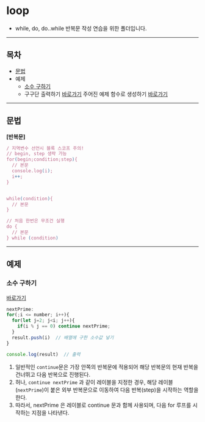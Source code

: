 # loop
- while, do, do..while 반복문 작성 연습을 위한 폴더입니다.
---

## 목차

- [문법](#문법)
- 예제
  - [소수 구하기](#소수-구하기)
  - 구구단 출력하기 [바로가기](/javascript/04.loop-condition/multiplation.js)
    주어진 예제 함수로 생성하기 [바로가기](/javascript/04.function/multiplication.js)

---

## 문법
**[반복문]**
```javascript
/ 지역변수 선언시 블록 스코프 주의!
// begin, step 생략 가능
for(begin;condition;step){
  // 본문
  console.log(i);
  i++;
}


while(condition){
  // 본문
}

// 처음 한번은 무조건 실행
do {
  // 본문
} while (condition)
```

---

## 예제
### 소수 구하기
[바로가기](/javascript/04.loop/primeNumber.js)
```javascript
nextPrime:
for(;i <= number; i++){
  for(let j=2; j<i; j++){
    if(i % j == 0) continue nextPrime;
  }
  result.push(i)  // 배열에 구한 소수값 넣기
}

console.log(result)  // 출력
```

1. 일반적인 `continue`문은 가장 안쪽의 반복문에 적용되어 해당 반복문의 현재 반복을 건너뛰고 다음 반복으로 진행된다.
2. 허나, `continue nextPrime` 과 같이 레이블을 지정한 경우, 해당 레이블(`nextPrime`)이 붙은 외부 반복문으로 이동하여 다음 반복(step)을 시작하는 역할을 한다.
3. 따라서, nextPrime 은 레이블로 continue 문과 함께 사용되며, 다음 for 루프를 시작하는 지점을 나타낸다.